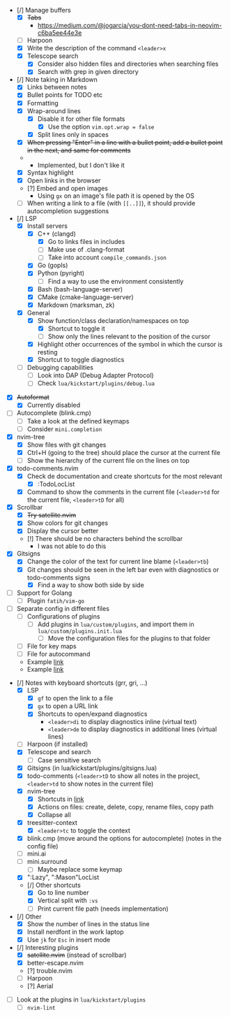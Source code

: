 - [/] Manage buffers
    - [x] ~~Tabs~~
        - https://medium.com/@jogarcia/you-dont-need-tabs-in-neovim-c6ba5ee44e3e
    - [ ] Harpoon
    - [x] Write the description of the command `<leader>x`
    - [x] Telescope search 
        - [x] Consider also hidden files and directories when searching files
        - [x] Search with grep in given directory
- [/] Note taking in Markdown
    - [x] Links between notes
    - [x] Bullet points for TODO etc
    - [x] Formatting
    - [x] Wrap-around lines
        - [x] Disable it for other file formats
            - [x] Use the option `vim.opt.wrap = false`
        - [x] Split lines only in spaces
    - [x] ~~When pressing "Enter" in a line with a bullet point, add a bullet point in the next, and same for comments~~
    -   - Implemented, but I don't like it
    - [x] Syntax highlight
    - [x] Open links in the browser
    - [?] Embed and open images
        - Using `gx` on an image's file path it is opened by the OS
    - [ ] When writing a link to a file (with `[[..]]`), it should provide autocompletion suggestions
- [/] LSP
    - [x] Install servers
        - [x] C++ (clangd)
            - [x] Go to links files in includes
            - [ ] Make use of .clang-format
            - [ ] Take into account `compile_commands.json`
        - [x] Go (gopls)
        - [x] Python (pyright)
            - [ ] Find a way to use the environment consistently
        - [x] Bash (bash-language-server)
        - [x] CMake (cmake-language-server)
        - [x] Markdown (marksman, zk)
    - [x] General
        - [x] Show function/class declaration/namespaces on top
            - [x] Shortcut to toggle it
            - [ ] Show only the lines relevant to the position of the cursor
        - [x] Highlight other occurrences of the symbol in which the cursor is resting 
        - [x] Shortcut to toggle diagnostics
    - [ ] Debugging capabilities
        - [ ] Look into DAP (Debug Adapter Protocol)
        - [ ] Check `lua/kickstart/plugins/debug.lua`
- [x] ~~Autoformat~~
    - [x] Currently disabled
- [ ] Autocomplete (blink.cmp)
    - [ ] Take a look at the defined keymaps
    - [ ] Consider `mini.completion`
- [x] nvim-tree
    - [x] Show files with git changes
    - [x] Ctrl+H (going to the tree) should place the cursor at the current file
    - [ ] Show the hierarchy of the current file on the lines on top
- [x] todo-comments.nvim
    - [x] Check de documentation and create shortcuts for the most relevant
        - [x] :TodoLocList
    - [x] Command to show the comments in the current file (`<leader>td` for the current file, `<leader>tD` for all)
- [x] Scrollbar
    - [x] ~~Try satellite.nvim~~
    - [x] Show colors for git changes
    - [x] Display the cursor better
    - [!] There should be no characters behind the scrollbar
        - I was not able to do this
- [x] Gitsigns
    - [x] Change the color of the text for current line blame (`<leader>tb`)
    - [x] Git changes should be seen in the left bar even with diagnostics or todo-comments signs
        - [x] Find a way to show both side by side
- [ ] Support for Golang
    - [ ] Plugin `fatih/vim-go`
- [ ] Separate config in different files
    - [ ] Configurations of plugins
        - [ ] Add plugins in `lua/custom/plugins`, and import them in `lua/custom/plugins.init.lua`
            - [ ] Move the configuration files for the plugins to that folder
    - [ ] File for key maps
    - [ ] File for autocommand
    - Example [link](https://github.com/dam9000/kickstart-modular.nvim/tree/master)
    - Example [link](https://github.com/apereiroc/dotfiles/tree/main)
- [/] Notes with keyboard shortcuts (grr, gri, ...)
    - [x] LSP
        - [x] `gf` to open the link to a file
        - [x] `gx` to open a URL link
        - [x] Shortcuts to open/expand diagnostics
            - `<leader>di` to display diagnostics inline (virtual text)
            - `<leader>de` to display diagnostics in additional lines (virtual lines)
    - [ ] Harpoon (if installed)
    - [x] Telescope and search
        - [ ] Case sensitive search
    - [x] Gitsigns (in lua/kickstart/plugins/gitsigns.lua)
    - [x] todo-comments (`<leader>tD` to show all notes in the project, `<leader>td` to show notes in the current file)
    - [x] nvim-tree
        - [x] Shortcuts in [link](https://docs.rockylinux.org/books/nvchad/nvchad_ui/nvimtree/)
        - [x] Actions on files: create, delete, copy, rename files, copy path
        - [x] Collapse all
    - [x] treesitter-context
        - [x] `<leader>tc` to toggle the context
    - [x] blink.cmp (move around the options for autocomplete) (notes in the config file)
    - [ ] mini.ai
    - [ ] mini.surround
        - [ ] Maybe replace some keymap
    - [x] ":Lazy", ":Mason"LocList
    - [/] Other shortcuts
        - [x] Go to line number
        - [x] Vertical split with `:vs`
        - [ ] Print current file path (needs implementation)
- [/] Other
    - [x] Show the number of lines in the status line
    - [x] Install nerdfont in the work laptop
    - [x] Use `jk` for `Esc` in insert mode
- [/] Interesting plugins
    - [x] ~~satellite.nvim~~ (instead of scrollbar)
    - [x] better-escape.nvim
    - [?] trouble.nvim
    - [ ] Harpoon
    - [?] Aerial
- [ ] Look at the plugins in `lua/kickstart/plugins`
    - [ ] `nvim-lint`
